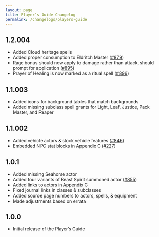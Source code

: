 ```yaml
---
layout: page
title: Player’s Guide Changelog
permalink: /changelogs/players-guide
---
```


## 1.2.004
- Added Cloud heritage spells
- Added proper consumption to Eldritch Master ([#879])
- Rage bonus should now apply to damage rather than attack, should prompt for application ([#895])
- Prayer of Healing is now marked as a ritual spell ([#896])

## 1.1.003
- Added icons for background tables that match backgrounds
- Added missing subclass spell grants for Light, Leaf, Justice, Pack Master, and Reaper

## 1.1.002
- Added vehicle actors & stock vehicle features ([#846])
- Embedded NPC stat blocks in Appendix C ([#227])

## 1.0.1
- Added missing Seahorse actor
- Added four variants of Beast Spirit summoned actor ([#855])
- Added links to actors in Appendix C
- Fixed journal links in classes & subclasses
- Added source page numbers to actors, spells, & equipment
- Made adjustments based on errata

## 1.0.0
- Initial release of the Player’s Guide


[#227]: https://github.com/koboldpress/black-flag/issues/227
[#846]: https://github.com/koboldpress/black-flag/issues/846
[#855]: https://github.com/koboldpress/black-flag/issues/855
[#879]: https://github.com/koboldpress/black-flag/issues/879
[#895]: https://github.com/koboldpress/black-flag/issues/895
[#896]: https://github.com/koboldpress/black-flag/issues/896
